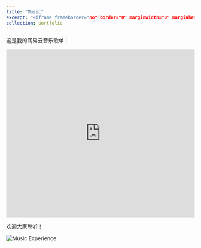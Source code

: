 ```yaml
---
title: "Music"
excerpt: "<iframe frameborder="no" border="0" marginwidth="0" marginheight="0" width="100%" height="450" src="https://music.163.com/outchain/player?type=0&id=8927476069&auto=0&height=430"></iframe>A glimpse into my journey in music, encompassing my experiences, performances, and the joy it brings.<br/><img src='/images/500x300.png'>"
collection: portfolio
---
```


这是我的网易云音乐歌单：

<iframe frameborder="no" border="0" marginwidth="0" marginheight="0" width="100%" height="450" src="https://music.163.com/outchain/player?type=0&id=8927476069&auto=0&height=430"></iframe>

欢迎大家聆听！


![Music Experience](/images/music-experience.png)
